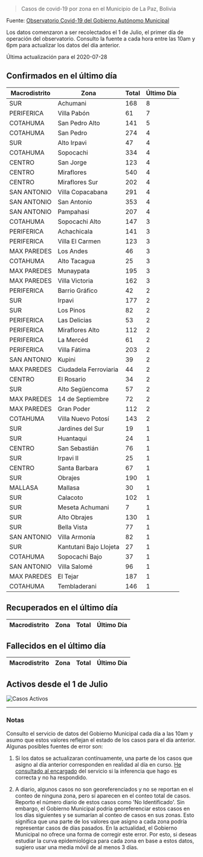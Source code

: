 > Casos de covid-19 por zona en el Municipio de La Paz, Bolivia

Fuente: [Observatorio Covid-19 del Gobierno Autónomo Municipal](http://observatoriocovid19.lapaz.bo/observatorio/index.php/datos-abiertos-covid)

Los datos comenzaron a ser recolectados el 1 de Julio, el primer día de operación del observatorio. Consulto la fuente a cada hora entre las 10am y 6pm para actualizar los datos del día anterior.

Última actualización para el 2020-07-28

## Confirmados en el último día

| Macrodistrito   | Zona                   |   Total |   Último Día |
|-----------------|------------------------|---------|--------------|
| SUR             | Achumani               |     168 |            8 |
| PERIFERICA      | Villa Pabón            |      61 |            7 |
| COTAHUMA        | San Pedro Alto         |     141 |            5 |
| COTAHUMA        | San Pedro              |     274 |            4 |
| SUR             | Alto Irpavi            |      47 |            4 |
| COTAHUMA        | Sopocachi              |     334 |            4 |
| CENTRO          | San Jorge              |     123 |            4 |
| CENTRO          | Miraflores             |     540 |            4 |
| CENTRO          | Miraflores Sur         |     202 |            4 |
| SAN ANTONIO     | Villa Copacabana       |     291 |            4 |
| SAN ANTONIO     | San Antonio            |     353 |            4 |
| SAN ANTONIO     | Pampahasi              |     207 |            4 |
| COTAHUMA        | Sopocachi Alto         |     147 |            3 |
| PERIFERICA      | Achachicala            |     141 |            3 |
| PERIFERICA      | Villa El Carmen        |     123 |            3 |
| MAX PAREDES     | Los Andes              |      46 |            3 |
| COTAHUMA        | Alto Tacagua           |      25 |            3 |
| MAX PAREDES     | Munaypata              |     195 |            3 |
| MAX PAREDES     | Villa Victoria         |     162 |            3 |
| PERIFERICA      | Barrio Gráfico         |      42 |            2 |
| SUR             | Irpavi                 |     177 |            2 |
| SUR             | Los Pinos              |      82 |            2 |
| PERIFERICA      | Las Delicias           |      53 |            2 |
| PERIFERICA      | Miraflores Alto        |     112 |            2 |
| PERIFERICA      | La Mercéd              |      61 |            2 |
| PERIFERICA      | Villa Fátima           |     203 |            2 |
| SAN ANTONIO     | Kupini                 |      39 |            2 |
| MAX PAREDES     | Ciudadela Ferroviaria  |      44 |            2 |
| CENTRO          | El Rosario             |      34 |            2 |
| SUR             | Alto Següencoma        |      57 |            2 |
| MAX PAREDES     | 14 de Septiembre       |      72 |            2 |
| MAX PAREDES     | Gran Poder             |     112 |            2 |
| COTAHUMA        | Villa Nuevo Potosí     |     143 |            2 |
| SUR             | Jardines del Sur       |      19 |            1 |
| SUR             | Huantaqui              |      24 |            1 |
| CENTRO          | San Sebastián          |      76 |            1 |
| SUR             | Irpavi II              |      25 |            1 |
| CENTRO          | Santa Barbara          |      67 |            1 |
| SUR             | Obrajes                |     190 |            1 |
| MALLASA         | Mallasa                |      30 |            1 |
| SUR             | Calacoto               |     102 |            1 |
| SUR             | Meseta Achumani        |       7 |            1 |
| SUR             | Alto Obrajes           |     130 |            1 |
| SUR             | Bella Vista            |      77 |            1 |
| SAN ANTONIO     | Villa Armonía          |      82 |            1 |
| SUR             | Kantutani Bajo Llojeta |      27 |            1 |
| COTAHUMA        | Sopocachi Bajo         |      37 |            1 |
| SAN ANTONIO     | Villa Salomé           |      96 |            1 |
| MAX PAREDES     | El Tejar               |     187 |            1 |
| COTAHUMA        | Tembladerani           |     146 |            1 |

## Recuperados en el último día

| Macrodistrito   | Zona   | Total   | Último Día   |
|-----------------|--------|---------|--------------|

## Fallecidos en el último día

| Macrodistrito   | Zona   | Total   | Último Día   |
|-----------------|--------|---------|--------------|

## Activos desde el 1 de Julio

![Casos Activos](activos.png)

---

### Notas

Consulto el servicio de datos del Gobierno Municipal cada día a las 10am y asumo que estos valores reflejan el estado de los casos para el día anterior. Algunas posibles fuentes de error son:

1. Si los datos se actualizaran contínuamente, una parte de los casos que asigno al día anterior corresponden en realidad al día en curso. [He consultado al encargado](https://twitter.com/mauforonda/status/1278727234765959168) del servicio si la inferencia que hago es correcta y no ha respondido.

2. A diario, algunos casos no son georeferenciados y no se reportan en el conteo de ninguna zona, pero sí aparecen en el conteo total de casos. Reporto el número diario de estos casos como 'No Identificado'.  Sin embargo, el Gobierno Municipal podría georeferenciar estos casos en los días siguientes y se sumarían al conteo de casos en sus zonas. Esto significa que una parte de los valores que asigno a cada zona podría representar casos de días pasados. En la actualidad, el Gobierno Municipal no ofrece una forma de corregir este error. Por esto, si deseas estudiar la curva epidemiológica para cada zona en base a estos datos, sugiero usar una media móvil de al menos 3 días.
